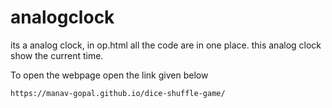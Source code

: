 # analogclock

its a analog clock,
in op.html all the code are in one place.
this analog clock show the current time.

To open the webpage open the link given below
```
https://manav-gopal.github.io/dice-shuffle-game/
```